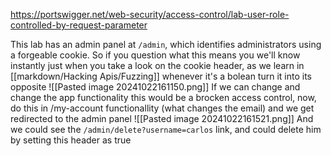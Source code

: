 https://portswigger.net/web-security/access-control/lab-user-role-controlled-by-request-parameter

This lab has an admin panel at `/admin`, which identifies administrators using a forgeable cookie. So if you question what this means you we'll know instantly just when you take a look on the cookie header, as we learn in [[markdown/Hacking Apis/Fuzzing]] whenever it's a bolean turn it into its opposite
![[Pasted image 20241022161150.png]]
If we can change and change the app functionality this would be a brocken access control, now, do this in /my-account functionallity (what changes the email) and we get redirected to the admin panel
![[Pasted image 20241022161521.png]]
And we could see the `/admin/delete?username=carlos` link, and could delete him by setting this header as true